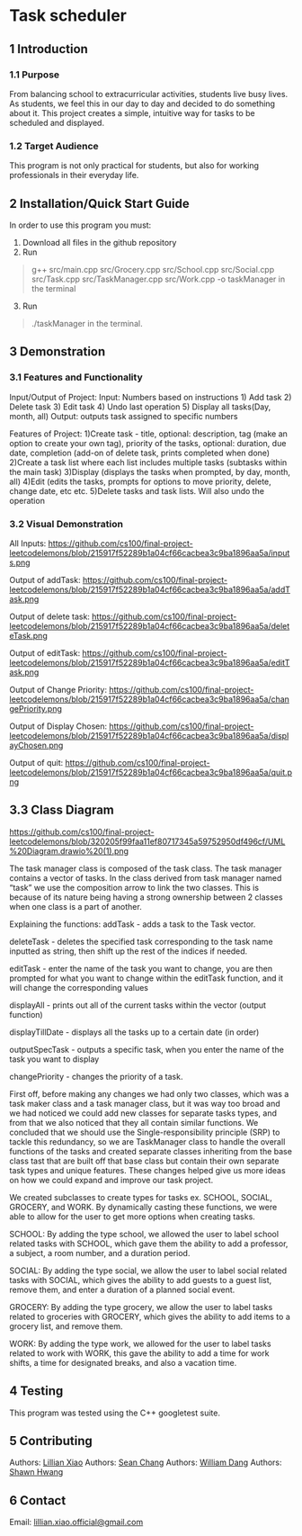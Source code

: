 
# Task scheduler
## 1 Introduction
### 1.1 Purpose
From balancing school to extracurricular activities, students live busy lives. As students, we feel this in our day to day and decided to do something about it. This project creates a simple, intuitive way for tasks to be scheduled and displayed. 


### 1.2 Target Audience
This program is not only practical for students, but also for working professionals in their everyday life. 

## 2 Installation/Quick Start Guide
  In order to use this program you must:
  1. Download all files in the github repository
  2. Run 
  > g++ src/main.cpp src/Grocery.cpp src/School.cpp src/Social.cpp src/Task.cpp src/TaskManager.cpp src/Work.cpp -o taskManager 
  in the terminal
  3. Run 
  > ./taskManager 
  in the terminal.

## 3 Demonstration
### 3.1 Features and Functionality
Input/Output of Project:
    Input: Numbers based on instructions
        1) Add task
        2) Delete task
        3) Edit task
        4) Undo last operation
        5) Display all tasks(Day, month, all)
    Output: outputs task assigned to specific numbers

Features of Project:
    1)Create task - title, optional: description, tag (make an option to create your own tag), priority of the tasks, optional: duration, due date, completion (add-on of delete task, prints completed when done)
    2)Create a task list where each list includes multiple tasks (subtasks within the main task)
    3)Display (displays the tasks when prompted, by day, month, all)
    4)Edit (edits the tasks, prompts for options to move priority, delete, change date, etc etc.
    5)Delete tasks and task lists. Will also undo the operation

### 3.2 Visual Demonstration
  All Inputs: https://github.com/cs100/final-project-leetcodelemons/blob/215917f52289b1a04cf66cacbea3c9ba1896aa5a/inputs.png
 
  Output of addTask: https://github.com/cs100/final-project-leetcodelemons/blob/215917f52289b1a04cf66cacbea3c9ba1896aa5a/addTask.png
 
  Output of delete task: https://github.com/cs100/final-project-leetcodelemons/blob/215917f52289b1a04cf66cacbea3c9ba1896aa5a/deleteTask.png
 
  Output of editTask: https://github.com/cs100/final-project-leetcodelemons/blob/215917f52289b1a04cf66cacbea3c9ba1896aa5a/editTask.png

  Output of Change Priority: https://github.com/cs100/final-project-leetcodelemons/blob/215917f52289b1a04cf66cacbea3c9ba1896aa5a/changePriority.png
  
  Output of Display Chosen: https://github.com/cs100/final-project-leetcodelemons/blob/215917f52289b1a04cf66cacbea3c9ba1896aa5a/displayChosen.png
  
  Output of quit: https://github.com/cs100/final-project-leetcodelemons/blob/215917f52289b1a04cf66cacbea3c9ba1896aa5a/quit.png

## 3.3 Class Diagram
https://github.com/cs100/final-project-leetcodelemons/blob/320205f99faa11ef80717345a59752950df496cf/UML%20Diagram.drawio%20(1).png
 
The task manager class is composed of the task class. The task manager contains a vector of tasks. In the class derived from task manager named “task” we use the composition arrow to link the two classes. This is because of its nature being having a strong ownership between 2 classes when one class is a part of another. 

Explaining the functions:
addTask - adds a task to the Task vector.

deleteTask - deletes the specified task corresponding to the task name inputted as string, then shift up the rest of the indices if needed.

editTask - enter the name of the task you want to change, you are then prompted for what you want to change within the editTask function, and it will change the corresponding values

displayAll - prints out all of the current tasks within the vector (output function)

displayTillDate - displays all the tasks up to a certain date (in order)

outputSpecTask - outputs a specific task, when you enter the name of the task you want to display

changePriority - changes the priority of a task.

 First off, before making any changes we had only two classes, which was a task maker class and a task manager class, but it was way too broad and we had noticed we could add new classes for separate tasks types, and from that we also noticed that they all contain similar functions. We concluded that we should use the Single-responsibility principle (SRP) to tackle this redundancy, so we are TaskManager class to handle the overall functions of the tasks and created separate classes inheriting from the base class tast that are built off that base class but contain their own separate task types and unique features. These changes helped give us more ideas on how we could expand and improve our task project.
 
We created subclasses to create types for tasks ex. SCHOOL, SOCIAL, GROCERY, and WORK. By dynamically casting these functions, we were able to allow for the user to get more options when creating tasks.
 
SCHOOL: By adding the type school, we allowed the user to label school related tasks with SCHOOL, which gave them the ability to add a professor, a subject, a room number, and a duration period.

SOCIAL: By adding the type social, we allow the user to label social related tasks with SOCIAL, which gives the ability to add guests to a guest list, remove them, and enter a duration of a planned social event.

GROCERY: By adding the type grocery, we allow the user to label tasks related to groceries with GROCERY, which gives the ability to add items to a grocery list, and remove them.

WORK: By adding the type work, we allowed for the user to label tasks related to work with WORK, this gave the ability to add a time for work shifts, a time for designated breaks, and also a vacation time.
 
 
## 4 Testing
  This program was tested using the C++ googletest suite.
  
## 5 Contributing
Authors: [Lillian Xiao](https://github.com/Tokkia)
Authors: [Sean Chang](https://github.com/PeachesSmasher)
Authors: [William Dang](https://github.com/williamDini)
Authors: [Shawn Hwang](https://github.com/ShawnHwang1)

## 6 Contact
Email: lillian.xiao.official@gmail.com



 
 
